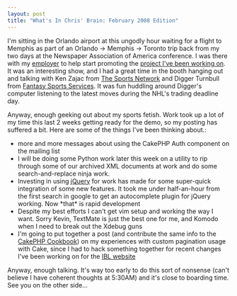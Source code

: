 ```yaml
--- 
layout: post
title: "What's In Chris' Brain: February 2008 Edition"
---
```

<p>
I'm sitting in the Orlando airport at this ungodly hour waiting for a flight to Memphis as part of an Orlando -> Memphis -> Toronto trip back from my two days at the Newspaper Association of America conference.  I was there with my <a href='http://www.xmlteam.com'>employer</a> to help start promoting the <a href="http://www.sportso.com">project I've been working on</a>.  It was an interesting show, and I had a great time in the booth hanging out and talking with Ken Zajac from <a href="http://sportsnetwork.com">The Sports Network</a> and Digger Turnbull from <a href="http://fantasysports.ca">Fantasy Sports Services</a>.  It was fun huddling around Digger's computer listening to the latest moves during the NHL's trading deadline day.
</p>
<p>Anyway, enough geeking out about my sports fetish.  Work took up a lot of my time this last 2 weeks getting ready for the demo, so my posting has suffered a bit.  Here are some of the things I've been thinking about.:
<ul>
<li>more and more messages about using the CakePHP Auth component on the mailing list</li>
<li>I will be doing some Python work later this week on a utility to rip through some of our archived XML documents at work and do some search-and-replace ninja work.</li>
<li>Investing in using <a href="http://jquery.com">jQuery</a> for work has made for some super-quick integration of some new features.  It took me under half-an-hour from the first search in google to get an autocomplete plugin for jQuery working.  Now *that* is rapid development</li>
<li>Despite my best efforts I can't get vim setup and working the way I want.  Sorry Kevin, TextMate is just the best one for me, and Komodo when I need to break out the Xdebug guns</li>
<li>I'm going to put together a post (and contribute the same info to the <a href="http://book.cakephp.org">CakePHP Cookbook</a>) on my experiences with custom pagination usage with Cake, since I had to hack something together for recent changes I've been working on for the <a href="http://www.ibl.org">IBL website</a></li>
</ul>
</p>
<p>
Anyway, enough talking.  It's way too early to do this sort of nonsense (can't believe I have coherent thoughts at 5:30AM) and it's close to boarding time.  See you on the other side...
</p>
